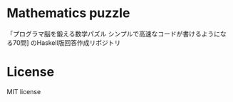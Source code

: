 # Mathematics puzzle

「プログラマ脳を鍛える数学パズル シンプルで高速なコードが書けるようになる70問]
のHaskell版回答作成リポジトリ

# License

MIT license
